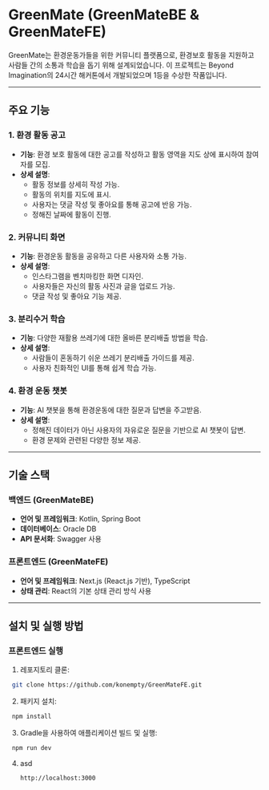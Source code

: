 # GreenMate (GreenMateBE & GreenMateFE)

GreenMate는 환경운동가들을 위한 커뮤니티 플랫폼으로, 환경보호 활동을 지원하고 사람들 간의 소통과 학습을 돕기 위해 설계되었습니다. 이 프로젝트는 Beyond Imagination의 24시간 해커톤에서 개발되었으며 1등을 수상한 작품입니다.

---

## 주요 기능

### 1. 환경 활동 공고
- **기능**: 환경 보호 활동에 대한 공고를 작성하고 활동 영역을 지도 상에 표시하여 참여자를 모집.
- **상세 설명**:
  - 활동 정보를 상세히 작성 가능.
  - 활동의 위치를 지도에 표시.
  - 사용자는 댓글 작성 및 좋아요를 통해 공고에 반응 가능.
  - 정해진 날짜에 활동이 진행.

### 2. 커뮤니티 화면
- **기능**: 환경운동 활동을 공유하고 다른 사용자와 소통 가능.
- **상세 설명**:
  - 인스타그램을 벤치마킹한 화면 디자인.
  - 사용자들은 자신의 활동 사진과 글을 업로드 가능.
  - 댓글 작성 및 좋아요 기능 제공.

### 3. 분리수거 학습
- **기능**: 다양한 재활용 쓰레기에 대한 올바른 분리배출 방법을 학습.
- **상세 설명**:
  - 사람들이 혼동하기 쉬운 쓰레기 분리배출 가이드를 제공.
  - 사용자 친화적인 UI를 통해 쉽게 학습 가능.

### 4. 환경 운동 챗봇
- **기능**: AI 챗봇을 통해 환경운동에 대한 질문과 답변을 주고받음.
- **상세 설명**:
  - 정해진 데이터가 아닌 사용자의 자유로운 질문을 기반으로 AI 챗봇이 답변.
  - 환경 문제와 관련된 다양한 정보 제공.

---

## 기술 스택

### 백엔드 (GreenMateBE)
- **언어 및 프레임워크**: Kotlin, Spring Boot
- **데이터베이스**: Oracle DB
- **API 문서화**: Swagger 사용

### 프론트엔드 (GreenMateFE)
- **언어 및 프레임워크**: Next.js (React.js 기반), TypeScript
- **상태 관리**: React의 기본 상태 관리 방식 사용

---

## 설치 및 실행 방법

### 프론트엔드 실행
1.	레포지토리 클론:
   ```bash
    git clone https://github.com/konempty/GreenMateFE.git
   ```
2.	패키지 설치:
   ```bash
    npm install
   ```
3.	Gradle을 사용하여 애플리케이션 빌드 및 실행:
   ```bash
    npm run dev
   ```
4. asd
   ```
   http://localhost:3000
   ```
